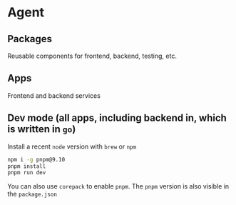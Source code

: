 # Agent

## Packages

Reusable components for frontend, backend, testing, etc.

## Apps

Frontend and backend services

## Dev mode (all apps, including backend in, which is written in `go`)

Install a recent `node` version with `brew` or `npm`

```bash
npm i -g pnpm@9.10
pnpm install
pnpm run dev
```

You can also use `corepack` to enable `pnpm`. The `pnpm` version is also visible in the `package.json`
